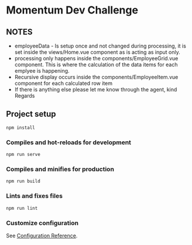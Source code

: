 # Momentum Dev Challenge

## NOTES
* employeeData - Is setup once and not changed during processing, it is set inside the views/Home.vue component as is acting as input only.
* processing only happens inside the components/EmployeeGrid.vue component. This is where the calculation of the data items for each emplyee is happening.
* Recursive display occurs inside the components/EmployeeItem.vue component for each calculated row item
* If there is anything else please let me know through the agent, kind Regards 

## Project setup
```
npm install
```

### Compiles and hot-reloads for development
```
npm run serve
```

### Compiles and minifies for production
```
npm run build
```

### Lints and fixes files
```
npm run lint
```

### Customize configuration
See [Configuration Reference](https://cli.vuejs.org/config/).
